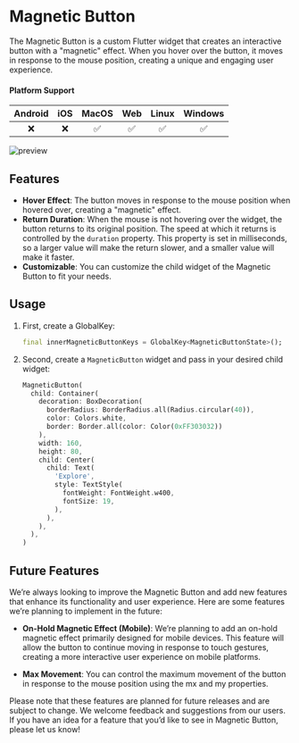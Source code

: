 # Magnetic Button

The Magnetic Button is a custom Flutter widget that creates an interactive button with a "magnetic" effect. When you hover over the button, it moves in response to the mouse position, creating a unique and engaging user experience.

#### Platform Support

| Android | iOS | MacOS | Web | Linux | Windows |
| :-----: | :-: | :---: | :-: | :---: | :-----: |
|   ❌   | ❌  |  ✅   | ✅ |  ✅   |  ✅    |


![preview](https://github.com/darksabotage1/assets/assets/136040945/f1bb1ebf-2d10-4f20-badb-9f00e703e625)


## Features

- **Hover Effect**: The button moves in response to the mouse position when hovered over, creating a "magnetic" effect.
- **Return Duration**: When the mouse is not hovering over the widget, the button returns to its original position. The speed at which it returns is controlled by the `duration` property. This property is set in milliseconds, so a larger value will make the return slower, and a smaller value will make it faster.
- **Customizable**: You can customize the child widget of the Magnetic Button to fit your needs.


## Usage

1. First, create a GlobalKey<MagneticButtonState>:
   ```dart
   final innerMagneticButtonKeys = GlobalKey<MagneticButtonState>();

2. Second, create a `MagneticButton` widget and pass in your desired child widget:

   ```dart
   MagneticButton(
     child: Container(
       decoration: BoxDecoration(
         borderRadius: BorderRadius.all(Radius.circular(40)),
         color: Colors.white,
         border: Border.all(color: Color(0xFF303032))
       ),
       width: 160,
       height: 80,
       child: Center(
         child: Text(
           'Explore',
           style: TextStyle(
             fontWeight: FontWeight.w400,
             fontSize: 19,
           ),
         ),
       ),
     ),
   )

## Future Features

We’re always looking to improve the Magnetic Button and add new features that enhance its functionality and user experience. Here are some features we’re planning to implement in the future:

- **On-Hold Magnetic Effect (Mobile)**: We’re planning to add an on-hold magnetic effect primarily designed for mobile devices. This feature will allow the button to continue moving in response to touch gestures, creating a more interactive user experience on mobile platforms.

- **Max Movement**: You can control the maximum movement of the button in response to the mouse position using the mx and my properties.


Please note that these features are planned for future releases and are subject to change. We welcome feedback and suggestions from our users. If you have an idea for a feature that you’d like to see in Magnetic Button, please let us know!